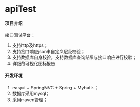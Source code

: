 # apiTest

#### 项目介绍
接口测试平台；


1. 支持http及https；
2. 支持接口响应json串自定义层级校验；
3. 支持数据库自身校验，支持数据库查询结果与接口响应进行校验；
4. 详细的可视化图标报告


#### 开发环境


1. easyui + SpringMVC + Spring + Mybatis ；
2. 数据库采用mysql；
3. 采用maven管理；